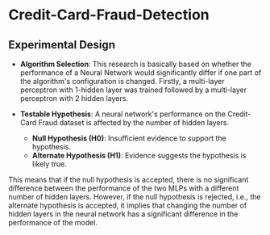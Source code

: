 # **Credit-Card-Fraud-Detection**

## Experimental Design

- **Algorithm Selection**: This research is basically based on whether the performance of a Neural Network would significantly differ if one part of the algorithm's configuration is changed. Firstly, a multi-layer perceptron with 1-hidden layer was trained followed by a multi-layer perceptron with 2 hidden layers. 

- **Testable Hypothesis**: A neural network's performance on the Credit-Card Fraud dataset is affected by the number of hidden layers.
  - **Null Hypothesis (H0)**: Insufficient evidence to support the hypothesis.
  - **Alternate Hypothesis (H1)**: Evidence suggests the hypothesis is likely true.
  
This means that if the null hypothesis is accepted, there is no significant difference between the performance of the two MLPs with a different number of hidden layers. However, if the null hypothesis is rejected, i.e., the alternate hypothesis is accepted, it implies that changing the number of hidden layers in the neural network has a significant difference in the performance of the model.

